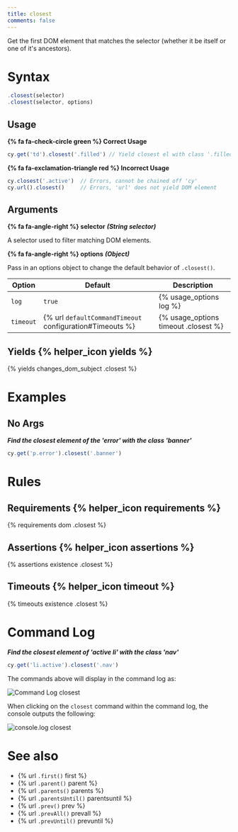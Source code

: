 ```yaml
---
title: closest
comments: false
---
```


Get the first DOM element that matches the selector (whether it be itself or one of it's ancestors).

# Syntax

```javascript
.closest(selector)
.closest(selector, options)
```

## Usage

**{% fa fa-check-circle green %} Correct Usage**

```javascript
cy.get('td').closest('.filled') // Yield closest el with class '.filled'
```

**{% fa fa-exclamation-triangle red %} Incorrect Usage**

```javascript
cy.closest('.active')  // Errors, cannot be chained off 'cy'
cy.url().closest()     // Errors, 'url' does not yield DOM element
```

## Arguments

**{% fa fa-angle-right %} selector**  ***(String selector)***

A selector used to filter matching DOM elements.

**{% fa fa-angle-right %} options**  ***(Object)***

Pass in an options object to change the default behavior of `.closest()`.

Option | Default | Description
--- | --- | ---
`log` | `true` | {% usage_options log %}
`timeout` | {% url `defaultCommandTimeout` configuration#Timeouts %} | {% usage_options timeout .closest %}

## Yields {% helper_icon yields %}

{% yields changes_dom_subject .closest %}

# Examples

## No Args

***Find the closest element of the 'error' with the class 'banner'***

```javascript
cy.get('p.error').closest('.banner')
```

# Rules

## Requirements {% helper_icon requirements %}

{% requirements dom .closest %}

## Assertions {% helper_icon assertions %}

{% assertions existence .closest %}

## Timeouts {% helper_icon timeout %}

{% timeouts existence .closest %}

# Command Log

***Find the closest element of 'active li' with the class 'nav'***

```javascript
cy.get('li.active').closest('.nav')
```

The commands above will display in the command log as:

![Command Log closest](/img/api/closest/find-closest-nav-element-in-test.png)

When clicking on the `closest` command within the command log, the console outputs the following:

![console.log closest](/img/api/closest/closest-console-logs-elements-found.png)

# See also

- {% url `.first()` first %}
- {% url `.parent()` parent %}
- {% url `.parents()` parents %}
- {% url `.parentsUntil()` parentsuntil %}
- {% url `.prev()` prev %}
- {% url `.prevAll()` prevall %}
- {% url `.prevUntil()` prevuntil %}

